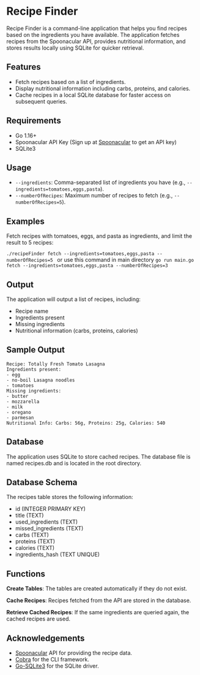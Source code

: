 # Recipe Finder

Recipe Finder is a command-line application that helps you find recipes based on the ingredients you have available. The application fetches recipes from the Spoonacular API, provides nutritional information, and stores results locally using SQLite for quicker retrieval.

## Features

- Fetch recipes based on a list of ingredients.
- Display nutritional information including carbs, proteins, and calories.
- Cache recipes in a local SQLite database for faster access on subsequent queries.

## Requirements

- Go 1.16+
- Spoonacular API Key (Sign up at [Spoonacular](https://spoonacular.com/food-api) to get an API key)
- SQLite3

## Usage
- `--ingredients`: Comma-separated list of ingredients you have (e.g., `--ingredients=tomatoes,eggs,pasta`).
- `--numberOfRecipes`: Maximum number of recipes to fetch (e.g., `--numberOfRecipes=5`).

## Examples
Fetch recipes with tomatoes, eggs, and pasta as ingredients, and limit the result to 5 recipes:

`````./recipeFinder fetch --ingredients=tomatoes,eggs,pasta --numberOfRecipes=5 `````
or use this command in main directory
````` go run main.go fetch --ingredients=tomatoes,eggs,pasta --numberOfRecipes=3 `````

## Output
The application will output a list of recipes, including:

- Recipe name
- Ingredients present
- Missing ingredients
- Nutritional information (carbs, proteins, calories)

## Sample Output
```
Recipe: Totally Fresh Tomato Lasagna
Ingredients present:
- egg
- no-boil Lasagna noodles
- tomatoes
Missing ingredients:
- butter
- mozzarella
- milk
- oregano
- parmesan
Nutritional Info: Carbs: 56g, Proteins: 25g, Calories: 540
```

## Database
The application uses SQLite to store cached recipes. The database file is named recipes.db and is located in the root directory.

## Database Schema
The recipes table stores the following information:

- id (INTEGER PRIMARY KEY)
- title (TEXT)
- used_ingredients (TEXT)
- missed_ingredients (TEXT)
- carbs (TEXT)
- proteins (TEXT)
- calories (TEXT)
- ingredients_hash (TEXT UNIQUE)

## Functions
**Create Tables**: The tables are created automatically if they do not exist.

**Cache Recipes**: Recipes fetched from the API are stored in the database.

**Retrieve Cached Recipes**: If the same ingredients are queried again, the cached recipes are used.

## Acknowledgements
- [Spoonacular](https://spoonacular.com/food-api) API for providing the recipe data.
- [Cobra](https://github.com/spf13/cobra) for the CLI framework.
- [Go-SQLite3](https://github.com/mattn/go-sqlite3) for the SQLite driver.

